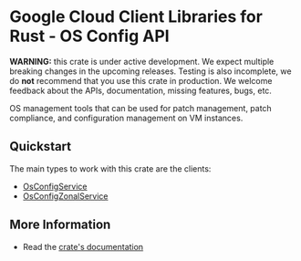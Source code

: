 # Google Cloud Client Libraries for Rust - OS Config API

<!-- Code generated by sidekick. DO NOT EDIT. -->

**WARNING:** this crate is under active development. We expect multiple breaking
changes in the upcoming releases. Testing is also incomplete, we do **not**
recommend that you use this crate in production. We welcome feedback about the
APIs, documentation, missing features, bugs, etc.

OS management tools that can be used for patch management, patch
compliance, and configuration management on VM instances.

## Quickstart

The main types to work with this crate are the clients:

- [OsConfigService]
- [OsConfigZonalService]

## More Information

- Read the [crate's documentation](https://docs.rs/google-cloud-osconfig-v1/latest/google-cloud-osconfig-v1)

[OsConfigService]: https://docs.rs/google-cloud-osconfig-v1/latest/google_cloud_osconfig_v1/client/struct.OsConfigService.html
[OsConfigZonalService]: https://docs.rs/google-cloud-osconfig-v1/latest/google_cloud_osconfig_v1/client/struct.OsConfigZonalService.html
